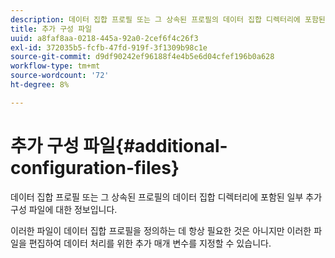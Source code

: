 ```yaml
---
description: 데이터 집합 프로필 또는 그 상속된 프로필의 데이터 집합 디렉터리에 포함된 일부 추가 구성 파일에 대한 정보입니다.
title: 추가 구성 파일
uuid: a8faf8aa-0218-445a-92a0-2cef6f4c26f3
exl-id: 372035b5-fcfb-47fd-919f-3f1309b98c1e
source-git-commit: d9df90242ef96188f4e4b5e6d04cfef196b0a628
workflow-type: tm+mt
source-wordcount: '72'
ht-degree: 8%

---
```


# 추가 구성 파일{#additional-configuration-files}

데이터 집합 프로필 또는 그 상속된 프로필의 데이터 집합 디렉터리에 포함된 일부 추가 구성 파일에 대한 정보입니다.

이러한 파일이 데이터 집합 프로필을 정의하는 데 항상 필요한 것은 아니지만 이러한 파일을 편집하여 데이터 처리를 위한 추가 매개 변수를 지정할 수 있습니다.
